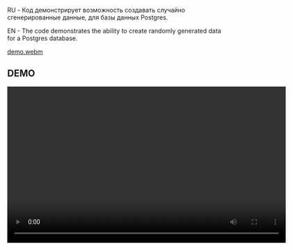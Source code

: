 RU - Код демонстрирует возможность создавать случайно сгенерированные данные, для базы данных Postgres.

EN - The code demonstrates the ability to create randomly generated data for a Postgres database.


[demo.webm](demo.webm)
## DEMO

<video width="640" height="360" controls>
  <source src="https://github.com/username/repo/issues/1/video.webm" type="video/webm">
</video>
